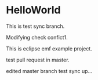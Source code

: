 # HelloWorld
This is test sync branch.

Modifying check confict1.

This is eclipse emf example project.

test pull request in master.

edited master branch test sync up...

